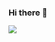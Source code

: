 ### Hi there 👋

![](https://komarev.com/ghpvc/?username=rnaksdl&color=000000&style=for-the-badge&label=)

<!--
**rnaksdl/rnaksdl** is a ✨ _special_ ✨ repository because its `README.md` (this file) appears on your GitHub profile.

Here are some ideas to get you started:

- 🔭 I’m currently working on finishing up Spring 2024 semester.
- 🌱 I’m currently learning:
        Web Dev, Arduino, DSA
- 👯 I’m looking to collaborate Web Dev or Arduino projects.
- 🤔 I’m looking for help with studying embedded system.
- 💬 Ask me about anything.
- 📫 How to reach me: rnaksdl.engineer@gmail.com
- ⚡ Fun fact: I watch The Office almost every day.
-->
